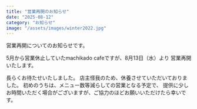 ```yaml
---
title: "営業再開のお知らせ"
date: "2025-08-12"
category: "お知らせ"
image: "/assets/images/winter2022.jpg"
---
```

営業再開についてのお知らせです。

5月から営業休止していたmachikado cafeですが、8月13日（水）より
営業再開いたします。

長らくお待たせいたしました。
店主怪我のため、休養させていただいておりました。
初めのうちは、メニュー数等減らしての営業となる予定で、
提供に少しお時間いただく場合がございますが、ご協力のほどお願いいただけたら幸いです。

